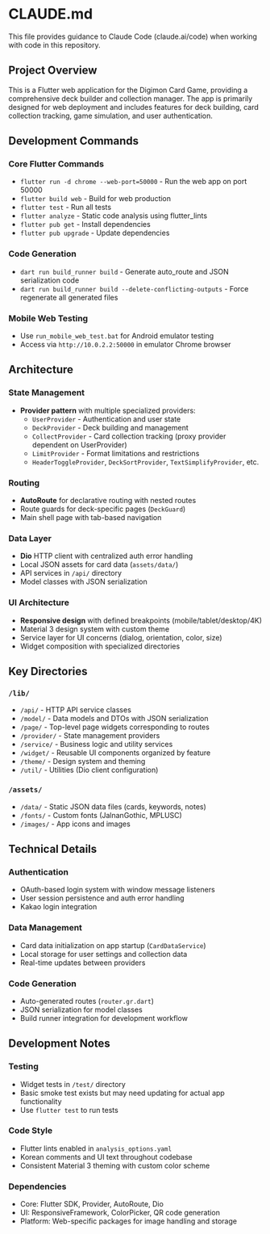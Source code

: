 # CLAUDE.md

This file provides guidance to Claude Code (claude.ai/code) when working with code in this repository.

## Project Overview

This is a Flutter web application for the Digimon Card Game, providing a comprehensive deck builder and collection manager. The app is primarily designed for web deployment and includes features for deck building, card collection tracking, game simulation, and user authentication.

## Development Commands

### Core Flutter Commands
- `flutter run -d chrome --web-port=50000` - Run the web app on port 50000
- `flutter build web` - Build for web production
- `flutter test` - Run all tests
- `flutter analyze` - Static code analysis using flutter_lints
- `flutter pub get` - Install dependencies
- `flutter pub upgrade` - Update dependencies

### Code Generation
- `dart run build_runner build` - Generate auto_route and JSON serialization code
- `dart run build_runner build --delete-conflicting-outputs` - Force regenerate all generated files

### Mobile Web Testing
- Use `run_mobile_web_test.bat` for Android emulator testing
- Access via `http://10.0.2.2:50000` in emulator Chrome browser

## Architecture

### State Management
- **Provider pattern** with multiple specialized providers:
  - `UserProvider` - Authentication and user state
  - `DeckProvider` - Deck building and management
  - `CollectProvider` - Card collection tracking (proxy provider dependent on UserProvider)
  - `LimitProvider` - Format limitations and restrictions
  - `HeaderToggleProvider`, `DeckSortProvider`, `TextSimplifyProvider`, etc.

### Routing
- **AutoRoute** for declarative routing with nested routes
- Route guards for deck-specific pages (`DeckGuard`)
- Main shell page with tab-based navigation

### Data Layer
- **Dio** HTTP client with centralized auth error handling
- Local JSON assets for card data (`assets/data/`)
- API services in `/api/` directory
- Model classes with JSON serialization

### UI Architecture
- **Responsive design** with defined breakpoints (mobile/tablet/desktop/4K)
- Material 3 design system with custom theme
- Service layer for UI concerns (dialog, orientation, color, size)
- Widget composition with specialized directories

## Key Directories

### `/lib/`
- `/api/` - HTTP API service classes
- `/model/` - Data models and DTOs with JSON serialization
- `/page/` - Top-level page widgets corresponding to routes
- `/provider/` - State management providers
- `/service/` - Business logic and utility services
- `/widget/` - Reusable UI components organized by feature
- `/theme/` - Design system and theming
- `/util/` - Utilities (Dio client configuration)

### `/assets/`
- `/data/` - Static JSON data files (cards, keywords, notes)
- `/fonts/` - Custom fonts (JalnanGothic, MPLUSC)
- `/images/` - App icons and images

## Technical Details

### Authentication
- OAuth-based login system with window message listeners
- User session persistence and auth error handling
- Kakao login integration

### Data Management
- Card data initialization on app startup (`CardDataService`)
- Local storage for user settings and collection data
- Real-time updates between providers

### Code Generation
- Auto-generated routes (`router.gr.dart`)
- JSON serialization for model classes
- Build runner integration for development workflow

## Development Notes

### Testing
- Widget tests in `/test/` directory
- Basic smoke test exists but may need updating for actual app functionality
- Use `flutter test` to run tests

### Code Style
- Flutter lints enabled in `analysis_options.yaml`
- Korean comments and UI text throughout codebase
- Consistent Material 3 theming with custom color scheme

### Dependencies
- Core: Flutter SDK, Provider, AutoRoute, Dio
- UI: ResponsiveFramework, ColorPicker, QR code generation
- Platform: Web-specific packages for image handling and storage